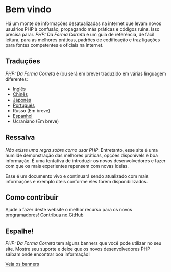 # Bem vindo

Há um monte de informações desatualizadas na internet que levam novos usuários PHP à confusão, propagando más
práticas e códigos ruins. Isso precisa parar. _PHP: Da Forma Correta_ é um guia de referência, de fácil leitura,
para as melhores práticas, padrões de codificação e traz ligações para fontes competentes e oficiais na internet.


## Traduções

_PHP: Da Forma Correta_ é (ou será em breve) traduzido em várias linguagem diferentes:

* [Inglês](http://www.phptherightway.com)
* [Chinês](http://wulijun.github.com/php-the-right-way)
* [Japonês](http://ja.phptherightway.com)
* [Português](http://imastersdev.github.com/php-the-right-way)
* Russo (Em breve)
* [Espanhol](http://es.phptherightway.com)
* Ucraniano (Em breve)

## Ressalva

_Não existe uma regra sobre como usar PHP_. Entretanto, esse site é uma humilde demonstração das melhores práticas,
opções disponívels e boa informação. É uma tentativa de introduzir os novos desenvolvedores e fazer com que os mais
experientes repensem com novas ideias.

Esse é um documento vivo e continuará sendo atualizado com mais informações e exemplo úteis conforme eles forem
disponibilizados.

## Como contribuir

Ajude a fazer deste website o melhor recurso para os novos programadores! [Contribua no GitHub][1]

## Espalhe!

_PHP: Da Forma Correta_ tem alguns banners que você pode utilizar no seu site. Mostre seu suporte e deixe que os
novos desenvolvedores PHP saibam onde encontrar boa informação!

[Veja os banners][2]

[1]: https://github.com/iMastersDev/php-the-right-way/tree/gh-pages
[2]: banners.html
